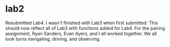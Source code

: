 # lab2
Resubmitted Lab4. I wasn't finished with Lab3 when first submitted. This should now reflect all of Lab3 with functions added for Lab4.
For the pairing assignment, Ryan Sanders, Evan Ayers, and I all worked together. We all took turns navigating, driving, and observing.
